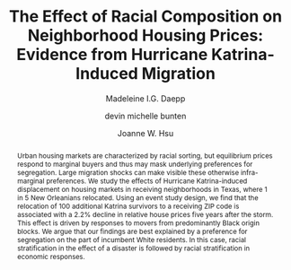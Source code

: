 ---
abstract: "Urban housing markets are characterized by racial sorting, but equilibrium prices respond to marginal buyers and thus may mask underlying preferences for segregation. Large migration shocks can make visible these otherwise infra-marginal preferences. We study the effects of Hurricane Katrina-induced displacement on housing markets in receiving neighborhoods in Texas, where 1 in 5 New Orleanians relocated. Using an event study design, we find that the relocation of 100 additional Katrina survivors to a receiving ZIP code is associated with a 2.2% decline in relative house prices five years after the storm. This effect is driven by responses to movers from predominantly Black origin blocks. We argue that our findings are best explained by a preference for segregation on the part of incumbent White residents. In this case, racial stratification in the effect of a disaster is followed by racial stratification in economic responses."
author:
- Madeleine I.G. Daepp
- devin michelle bunten
- Joanne W. Hsu
category: paper
doi: 10.1016/j.jue.2022.103515
layout: publication
number: '1'
p_url: https://www.sciencedirect.com/science/article/abs/pii/S0094119022000912
published: Journal of Urban Economics
#tags:
title: "The Effect of Racial Composition on Neighborhood Housing Prices: Evidence from Hurricane Katrina-Induced Migration"
#volume: ''
year: '2023'
---